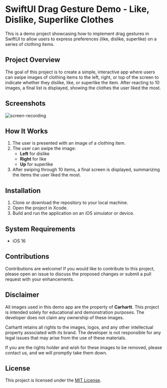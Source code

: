 # SwiftUI Drag Gesture Demo - Like, Dislike, Superlike Clothes

This is a demo project showcasing how to implement drag gestures in SwiftUI to allow users to express preferences (like, dislike, superlike) on a series of clothing items.

## Project Overview

The goal of this project is to create a simple, interactive app where users can swipe images of clothing items to the left, right, or top of the screen to indicate whether they dislike, like, or superlike the item. After reacting to 10 images, a final list is displayed, showing the clothes the user liked the most.

## Screenshots

![screen-recording](https://github.com/user-attachments/assets/1b93de92-c6a0-4374-b476-8de068638275)

## How It Works

1. The user is presented with an image of a clothing item.
2. The user can swipe the image:
   - **Left** for dislike
   - **Right** for like
   - **Up** for superlike
3. After swiping through 10 items, a final screen is displayed, summarizing the items the user liked the most.

## Installation

1. Clone or download the repository to your local machine.
2. Open the project in Xcode.
3. Build and run the application on an iOS simulator or device.

## System Requirements

- iOS 16

## Contributions

Contributions are welcome! If you would like to contribute to this project, please open an issue to discuss the proposed changes or submit a pull request with your enhancements.

## Disclaimer

All images used in this demo app are the property of **Carhartt**. This project is intended solely for educational and demonstration purposes. The developer does not claim any ownership of these images. 

Carhartt retains all rights to the images, logos, and any other intellectual property associated with its brand. The developer is not responsible for any legal issues that may arise from the use of these materials.

If you are the rights holder and wish for these images to be removed, please contact us, and we will promptly take them down.

## License

This project is licensed under the [MIT License](LICENSE).
